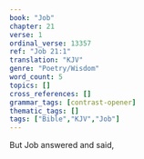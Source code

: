 ```yaml
---
book: "Job"
chapter: 21
verse: 1
ordinal_verse: 13357
ref: "Job 21:1"
translation: "KJV"
genre: "Poetry/Wisdom"
word_count: 5
topics: []
cross_references: []
grammar_tags: [contrast-opener]
thematic_tags: []
tags: ["Bible","KJV","Job"]
---
```

But Job answered and said,
